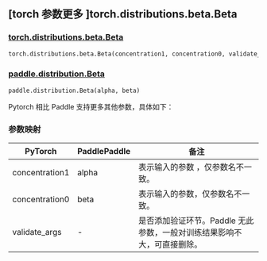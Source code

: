 ## [torch 参数更多 ]torch.distributions.beta.Beta

### [torch.distributions.beta.Beta](https://pytorch.org/docs/stable/distributions.html#torch.distributions.beta.Beta)

```python
torch.distributions.beta.Beta(concentration1, concentration0, validate_args=None)
```

### [paddle.distribution.Beta](https://www.paddlepaddle.org.cn/documentation/docs/zh/develop/api/paddle/distribution/Beta_cn.html#beta)

```python
paddle.distribution.Beta(alpha, beta)
```

Pytorch 相比 Paddle 支持更多其他参数，具体如下：

### 参数映射

| PyTorch | PaddlePaddle | 备注                                                     |
| ------- | :----------- | -------------------------------------------------------- |
| concentration1   | alpha            | 表示输入的参数 ，仅参数名不一致。                     |
| concentration0     | beta           | 表示输入的参数，仅参数名不一致。 |
| validate_args     | -            | 是否添加验证环节。Paddle 无此参数，一般对训练结果影响不大，可直接删除。 |
